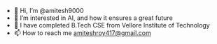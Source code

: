 - 👋 Hi, I’m @amitesh9000
- 👀 I’m interested in AI, and how it ensures a great future
- 🌱 I have completed B.Tech CSE from Vellore Institute of Technology
- 📫 How to reach me amiteshroy417@gmail.com

<!---
amitesh9000/amitesh9000 is a ✨ special ✨ repository because its `README.md` (this file) appears on your GitHub profile.
You can click the Preview link to take a look at your changes.
--->
